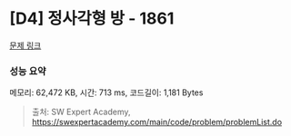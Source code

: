 # [D4] 정사각형 방 - 1861 

[문제 링크](https://swexpertacademy.com/main/code/problem/problemDetail.do?contestProbId=AV5LtJYKDzsDFAXc) 

### 성능 요약

메모리: 62,472 KB, 시간: 713 ms, 코드길이: 1,181 Bytes



> 출처: SW Expert Academy, https://swexpertacademy.com/main/code/problem/problemList.do